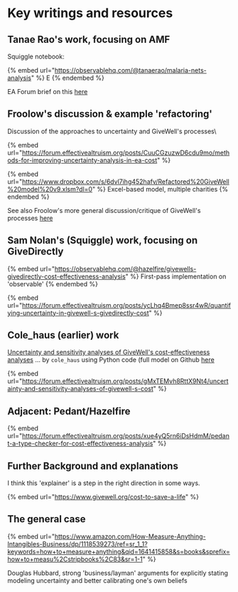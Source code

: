 # Key writings and resources

## Tanae Rao's work, focusing on AMF

Squiggle notebook:

{% embed url="https://observablehq.com/@tanaerao/malaria-nets-analysis" %}
E
{% endembed %}

EA Forum brief on this [here](https://forum.effectivealtruism.org/posts/4Qdjkf8PatGBsBExK/adding-quantified-uncertainty-to-givewell-s-cost)



## Froolow's discussion & example 'refactoring'&#x20;

Discussion of the approaches to uncertainty and GiveWell's processes\


{% embed url="https://forum.effectivealtruism.org/posts/CuuCGzuzwD6cdu9mo/methods-for-improving-uncertainty-analysis-in-ea-cost" %}

{% embed url="https://www.dropbox.com/s/6dvl7ihg452hafv/Refactored%20GiveWell%20model%20v9.xlsm?dl=0" %}
Excel-based model, multiple charities&#x20;
{% endembed %}

See also Froolow's more general discussion/critique of GiveWell's processes [here](https://forum.effectivealtruism.org/posts/6dtwkwBrHBGtc3xes/a-critical-review-of-givewell-s-2022-cost-effectiveness)



## Sam Nolan's  (Squiggle) work, focusing on GiveDirectly

{% embed url="https://observablehq.com/@hazelfire/givewells-givedirectly-cost-effectiveness-analysis" %}
First-pass implementation on 'observable'
{% endembed %}

{% embed url="https://forum.effectivealtruism.org/posts/ycLhq4Bmep8ssr4wR/quantifying-uncertainty-in-givewell-s-givedirectly-cost" %}

## Cole\_haus (earlier) work

[Uncertainty and sensitivity analyses of GiveWell's cost-effectiveness analyses](https://forum.effectivealtruism.org/posts/gMxTEMvh8RttX9Nt4/uncertainty-and-sensitivity-analyses-of-givewell-s-cost) ... by `cole_haus` using Python code (full model on Github [here](https://github.com/colehaus/givewell-analysis)

{% embed url="https://forum.effectivealtruism.org/posts/gMxTEMvh8RttX9Nt4/uncertainty-and-sensitivity-analyses-of-givewell-s-cost" %}



## Adjacent: Pedant/Hazelfire

{% embed url="https://forum.effectivealtruism.org/posts/xue4yQ5rn6iDsHdmM/pedant-a-type-checker-for-cost-effectiveness-analysis" %}

## Further Background and explanations

I think this 'explainer' is a step in the right direction in some ways.&#x20;

{% embed url="https://www.givewell.org/cost-to-save-a-life" %}

## The general case

{% embed url="https://www.amazon.com/How-Measure-Anything-Intangibles-Business/dp/1118539273/ref=sr_1_1?keywords=how+to+measure+anything&qid=1641415858&s=books&sprefix=how+to+measu%2Cstripbooks%2C83&sr=1-1" %}

Douglas Hubbard, strong 'business/layman' arguments for explicitly stating modeling uncertainty and better calibrating one's own beliefs
